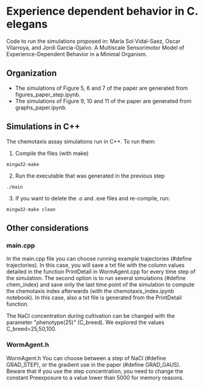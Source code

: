 # Experience dependent behavior in C. elegans
 Code to run the simulations proposed in: María Sol Vidal-Saez, Oscar Vilarroya, and Jordi Garcia-Ojalvo. A Multiscale Sensorimotor Model of Experience-Dependent Behavior in a Minimal Organism.

## Organization

 - The simulations of Figure 5, 6 and 7 of the paper are generated from figures_paper_step.ipynb.
 - The simulations of Figure 9, 10 and 11 of the paper are generated from graphs_paper.ipynb.

## Simulations in C++
The chemotaxis assay simulations run in C++. To run them:

1. Compile the files (with make)

```
mingw32-make
```

2. Run the executable that was generated in the previous step

```
./main
```

3. If you want to delete the .o and .exe files and re-compile, run:

```
mingw32-make clean
```

## Other considerations

### main.cpp
In the main.cpp file you can choose running example trajectories (#define trajectories). In this case, you will save a txt file with the column values detailed in the function PrintDetail in WormAgent.cpp for every time step of the simulation. The second option is to run several simulations (#define chem_index) and save only the last time point of the simulation to compute the chemotaxis index afterwards (with the chemotaxis_index.ipynb notebook). In this case, also a txt file is generated from the PrintDetail function.
 
The NaCl concentration during cultivation can be changed with the parameter "phenotype(25)" (C_breed). We explored the values C_breed=25,50,100.

### WormAgent.h
WormAgent.h
You can choose between a step of NaCl (#define GRAD_STEP), or the gradient use in the paper (#define GRAD_GAUS). Beware that if you use the step concentration, you need to change the constant Preexposure to a value lower than 5000 for memory reasons.



